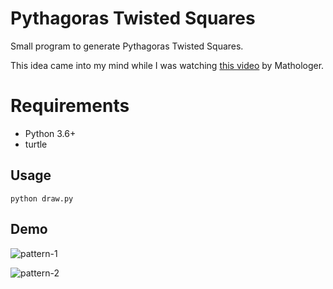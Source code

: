 # Pythagoras Twisted Squares
Small program to generate Pythagoras Twisted Squares.

This idea came into my mind while I was watching [this video](https://youtu.be/Y5wiWCR9Axc?t=2124) by Mathologer.

# Requirements
* Python 3.6+
* turtle

## Usage
```
python draw.py
```

## Demo
![pattern-1](https://user-images.githubusercontent.com/69471106/233761893-8b1a29ef-3c3f-4e03-9d14-a4871d840fbe.png)


![pattern-2](https://user-images.githubusercontent.com/69471106/233761910-97644b52-5769-480f-87a3-1ff2d3a8307d.png)

